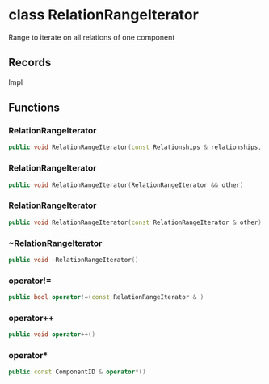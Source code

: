 # class RelationRangeIterator


 Range to iterate on all relations of one component



## Records

Impl



## Functions

### RelationRangeIterator

```cpp
public void RelationRangeIterator(const Relationships & relationships, const uuid & component_id)
```


### RelationRangeIterator

```cpp
public void RelationRangeIterator(RelationRangeIterator && other)
```


### RelationRangeIterator

```cpp
public void RelationRangeIterator(const RelationRangeIterator & other)
```


### ~RelationRangeIterator

```cpp
public void ~RelationRangeIterator()
```


### operator!=

```cpp
public bool operator!=(const RelationRangeIterator & )
```


### operator++

```cpp
public void operator++()
```


### operator*

```cpp
public const ComponentID & operator*()
```




